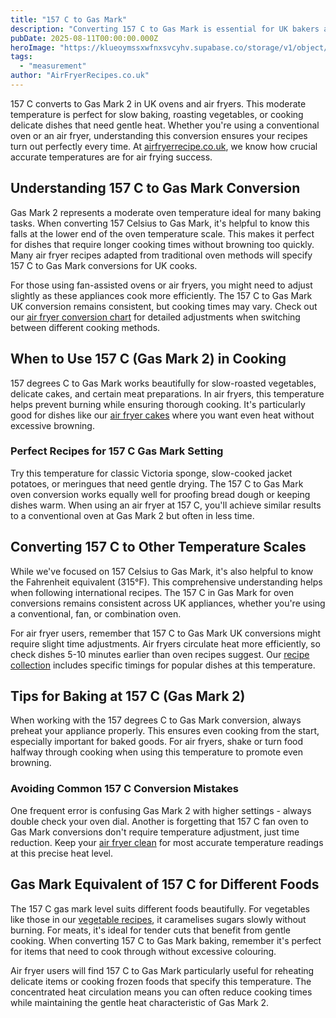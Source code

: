 ```yaml
---
title: "157 C to Gas Mark"
description: "Converting 157 C to Gas Mark is essential for UK bakers and air fryer fans. This guide explains the exact conversion and how to adjust recipes. You'll also find handy temperature charts for flawless results every time."
pubDate: 2025-08-11T00:00:00.000Z
heroImage: "https://klueoymssxwfnxsvcyhv.supabase.co/storage/v1/object/public/md/157-c-to-gas-mark-ee20d96f.png"
tags:
  - "measurement"
author: "AirFryerRecipes.co.uk"
---
```


<p id="">157 C converts to Gas Mark 2 in UK ovens and air fryers. This moderate temperature is perfect for slow baking, roasting vegetables, or cooking delicate dishes that need gentle heat. Whether you're using a conventional oven or an air fryer, understanding this conversion ensures your recipes turn out perfectly every time. At <a href="https://www.airfryerrecipe.co.uk" id="">airfryerrecipe.co.uk</a>, we know how crucial accurate temperatures are for air frying success.</p><h2 id="">Understanding 157 C to Gas Mark Conversion</h2><p id="">Gas Mark 2 represents a moderate oven temperature ideal for many baking tasks. When converting 157 Celsius to Gas Mark, it's helpful to know this falls at the lower end of the oven temperature scale. This makes it perfect for dishes that require longer cooking times without browning too quickly. Many air fryer recipes adapted from traditional oven methods will specify 157 C to Gas Mark conversions for UK cooks.</p><p id="">For those using fan-assisted ovens or air fryers, you might need to adjust slightly as these appliances cook more efficiently. The 157 C to Gas Mark UK conversion remains consistent, but cooking times may vary. Check out our <a href="https://www.airfryerrecipe.co.uk/air-fryer-conversion-chart" id="">air fryer conversion chart</a> for detailed adjustments when switching between different cooking methods.</p><h2 id="">When to Use 157 C (Gas Mark 2) in Cooking</h2><p id="">157 degrees C to Gas Mark works beautifully for slow-roasted vegetables, delicate cakes, and certain meat preparations. In air fryers, this temperature helps prevent burning while ensuring thorough cooking. It's particularly good for dishes like our <a href="https://www.airfryerrecipe.co.uk/recipe-category/cakes" id="">air fryer cakes</a> where you want even heat without excessive browning.</p><h3 id="">Perfect Recipes for 157 C Gas Mark Setting</h3><p id="">Try this temperature for classic Victoria sponge, slow-cooked jacket potatoes, or meringues that need gentle drying. The 157 C to Gas Mark oven conversion works equally well for proofing bread dough or keeping dishes warm. When using an air fryer at 157 C, you'll achieve similar results to a conventional oven at Gas Mark 2 but often in less time.</p><h2 id="">Converting 157 C to Other Temperature Scales</h2><p id="">While we've focused on 157 Celsius to Gas Mark, it's also helpful to know the Fahrenheit equivalent (315°F). This comprehensive understanding helps when following international recipes. The 157 C in Gas Mark for oven conversions remains consistent across UK appliances, whether you're using a conventional, fan, or combination oven.</p><p id="">For air fryer users, remember that 157 C to Gas Mark UK conversions might require slight time adjustments. Air fryers circulate heat more efficiently, so check dishes 5-10 minutes earlier than oven recipes suggest. Our <a href="https://www.airfryerrecipe.co.uk/recipes" id="">recipe collection</a> includes specific timings for popular dishes at this temperature.</p><h2 id="">Tips for Baking at 157 C (Gas Mark 2)</h2><p id="">When working with the 157 degrees C to Gas Mark conversion, always preheat your appliance properly. This ensures even cooking from the start, especially important for baked goods. For air fryers, shake or turn food halfway through cooking when using this temperature to promote even browning.</p><h3 id="">Avoiding Common 157 C Conversion Mistakes</h3><p id="">One frequent error is confusing Gas Mark 2 with higher settings - always double check your oven dial. Another is forgetting that 157 C fan oven to Gas Mark conversions don't require temperature adjustment, just time reduction. Keep your <a href="https://www.airfryerrecipe.co.uk/air-fryer-cleaner" id="">air fryer clean</a> for most accurate temperature readings at this precise heat level.</p><h2 id="">Gas Mark Equivalent of 157 C for Different Foods</h2><p id="">The 157 C gas mark level suits different foods beautifully. For vegetables like those in our <a href="https://www.airfryerrecipe.co.uk/recipe-category/vegetables" id="">vegetable recipes</a>, it caramelises sugars slowly without burning. For meats, it's ideal for tender cuts that benefit from gentle cooking. When converting 157 C to Gas Mark baking, remember it's perfect for items that need to cook through without excessive colouring.</p><p id="">Air fryer users will find 157 C to Gas Mark particularly useful for reheating delicate items or cooking frozen foods that specify this temperature. The concentrated heat circulation means you can often reduce cooking times while maintaining the gentle heat characteristic of Gas Mark 2.</p>